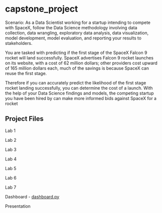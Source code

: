 # capstone_project

Scenario: As a Data Scientist working for a startup intending to compete with SpaceX, follow the Data Science methodology involving data collection, data wrangling, exploratory data analysis, data visualization, model development, model evaluation, and reporting your results to stakeholders.   

You are tasked with predicting if the first stage of the SpaceX Falcon 9 rocket will land successfully.  SpaceX advertises Falcon 9 rocket launches on its website, with a cost of 62 million dollars; other providers cost upward of 165 million dollars each, much of the savings is because SpaceX can reuse the first stage. 

Therefore if you can accurately predict the likelihood of the first stage rocket landing successfully, you can determine the cost of a launch. With the help of your Data Science findings and models, the competing startup you have been hired by can make more informed bids against SpaceX for a rocket 

## Project Files

Lab 1

Lab 2

Lab 3

Lab 4

Lab 5 

Lab 6 

Lab 7 

Dashboard - <a href="https://github.com/marion-mcg/capstone_project/blob/main/dashboard.py">dashboard.py</a>

Presentation

